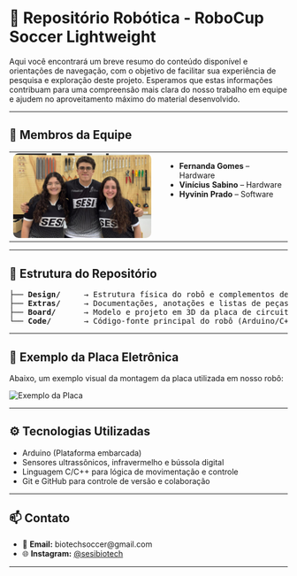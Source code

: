<h1>🤖 Repositório Robótica - RoboCup Soccer Lightweight</h1>

<p>
  Aqui você encontrará um breve resumo do conteúdo disponível e orientações de navegação, com o objetivo de facilitar sua experiência de pesquisa e exploração deste projeto. Esperamos que estas informações contribuam para uma compreensão mais clara do nosso trabalho em equipe e ajudem no aproveitamento máximo do material desenvolvido.
</p>

<hr>

<h2>👥 Membros da Equipe</h2>

<table>
  <tr>
    <td width="250">
      <img src="Extras/Team.jpg" alt="Foto do Time" width="100%" style="border-radius: 10px;" />
    </td>
    <td style="vertical-align: top; padding-left: 20px;">
      <ul>
        <li><strong>Fernanda Gomes</strong> – Hardware</li>
        <li><strong>Vinícius Sabino</strong> – Hardware</li>
        <li><strong>Hyvinin Prado</strong> – Software</li>
      </ul>
    </td>
  </tr>
</table>

<hr>

<h2>📁 Estrutura do Repositório</h2>

<pre>
├── <b>Design/</b>     → Estrutura física do robô e complementos de tal
├── <b>Extras/</b>     → Documentações, anotações e listas de peças
├── <b>Board/</b>      → Modelo e projeto em 3D da placa de circuito impresso
└── <b>Code/</b>       → Código-fonte principal do robô (Arduino/C++)
</pre>

<hr>

<h2>🧾 Exemplo da Placa Eletrônica</h2>

<p>
  Abaixo, um exemplo visual da montagem da placa utilizada em nosso robô:
</p>

<img src="Board/BoardExample.gif" alt="Exemplo da Placa" width="60%" />

<hr>

<h2>⚙️ Tecnologias Utilizadas</h2>

<ul>
  <li>Arduino (Plataforma embarcada)</li>
  <li>Sensores ultrassônicos, infravermelho e bússola digital</li>
  <li>Linguagem C/C++ para lógica de movimentação e controle</li>
  <li>Git e GitHub para controle de versão e colaboração</li>
</ul>

<hr>

<h2>📫 Contato</h2>

<ul>
  <li>📧 <strong>Email:</strong> biotechsoccer@gmail.com</li>
  <li>🌐 <strong>Instagram:</strong> <a href="https://www.instagram.com/sesibiotech">@sesibiotech</a></li>
</ul>

<hr>
